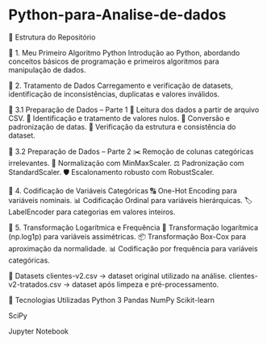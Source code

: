 # Python-para-Analise-de-dados
📂 Estrutura do Repositório

🔹 1. Meu Primeiro Algoritmo Python
Introdução ao Python, abordando conceitos básicos de programação e primeiros algoritmos para manipulação de dados.

🔹 2. Tratamento de Dados
Carregamento e verificação de datasets, identificação de inconsistências, duplicatas e valores inválidos.

🔹 3.1 Preparação de Dados – Parte 1
📂 Leitura dos dados a partir de arquivo CSV.
🧹 Identificação e tratamento de valores nulos.
📆 Conversão e padronização de datas.
🔎 Verificação da estrutura e consistência do dataset.

🔹 3.2 Preparação de Dados – Parte 2
✂️ Remoção de colunas categóricas irrelevantes.
🔄 Normalização com MinMaxScaler.
⚖️ Padronização com StandardScaler.
🛡️ Escalonamento robusto com RobustScaler.

🔹 4. Codificação de Variáveis Categóricas
🔠 One-Hot Encoding para variáveis nominais.
📊 Codificação Ordinal para variáveis hierárquicas.
🏷️ LabelEncoder para categorias em valores inteiros.

🔹 5. Transformação Logarítmica e Frequência
🔢 Transformação logarítmica (np.log1p) para variáveis assimétricas.
📦 Transformação Box-Cox para aproximação da normalidade.
📊 Codificação por frequência para variáveis categóricas.

📑 Datasets
clientes-v2.csv → dataset original utilizado na análise.
clientes-v2-tratados.csv → dataset após limpeza e pré-processamento.

🚀 Tecnologias Utilizadas
Python 3
Pandas
NumPy
Scikit-learn

SciPy

Jupyter Notebook
